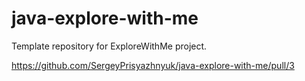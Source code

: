 # java-explore-with-me
Template repository for ExploreWithMe project.

https://github.com/SergeyPrisyazhnyuk/java-explore-with-me/pull/3